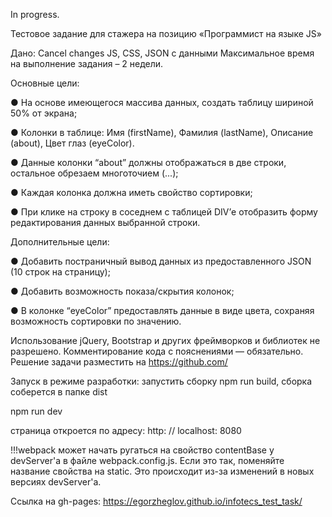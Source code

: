 In progress.

Тестовое задание для стажера на позицию «Программист на языке JS»

Дано: Cancel changes
JS, CSS, JSON с данными
Максимальное время на выполнение задания –  2 недели.


Основные цели: 

●	На основе имеющегося массива данных, создать таблицу шириной 50% от экрана;

●	Колонки в таблице: 
	    Имя (firstName), 
	    Фамилия (lastName), 
	    Описание (about),
	    Цвет глаз (eyeColor).
	    
●	Данные колонки “about” должны отображаться в две строки, остальное обрезаем многоточием (...);

●	Каждая колонка должна иметь свойство сортировки;

●	При клике на строку в соседнем с таблицей DIV’е отобразить форму редактирования данных выбранной строки.

Дополнительные цели:

●	Добавить постраничный вывод данных из предоставленного JSON (10 строк на страницу);

●	Добавить возможность показа/скрытия колонок;

●	В колонке “eyeColor” предоставлять данные в виде цвета, сохраняя возможность сортировки по значению.


Использование jQuery, Bootstrap и других фреймворков и библиотек не разрешено. Комментирование кода с пояснениями — обязательно.
Решение задачи разместить на https://github.com/


Запуск в режиме разработки:
запустить сборку
npm run build, сборка соберется в папке dist

npm run dev

страница откроется по адресу:  http: // localhost: 8080

!!!webpack может начать ругаться на свойство contentBase у devServer'a в файле webpack.config.js.
Если это так, поменяйте название свойства на static. Это происходит из-за изменений в новых версиях devServer'a.


Ссылка на gh-pages: https://egorzheglov.github.io/infotecs_test_task/
